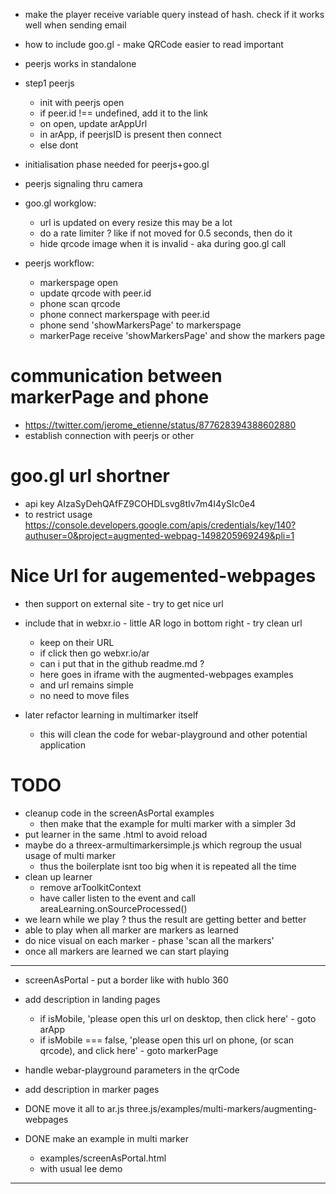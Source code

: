- make the player receive variable query instead of hash. check if it works well when sending email
- how to include goo.gl - make QRCode easier to read important
- peerjs works in standalone
- step1 peerjs
  - init with peerjs open
  - if peer.id !== undefined, add it to the link
  - on open, update arAppUrl
  - in arApp, if peerjsID is present then connect
  - else dont


- initialisation phase needed for peerjs+goo.gl
- peerjs signaling thru camera
- goo.gl workglow:
  - url is updated on every resize this may be a lot
  - do a rate limiter ? like if not moved for 0.5 seconds, then do it
  - hide qrcode image when it is invalid - aka during goo.gl call
- peerjs workflow: 
  - markerspage open
  - update qrcode with peer.id
  - phone scan qrcode
  - phone connect markerspage with peer.id
  - phone send 'showMarkersPage' to markerspage
  - markerPage receive 'showMarkersPage' and show the markers page

# communication between markerPage and phone
- https://twitter.com/jerome_etienne/status/877628394388602880
- establish connection with peerjs or other

# goo.gl url shortner
- api key AIzaSyDehQAfFZ9COHDLsvg8tIv7m4I4ySIc0e4
- to restrict usage 
https://console.developers.google.com/apis/credentials/key/140?authuser=0&project=augmented-webpag-1498205969249&pli=1

# Nice Url for augemented-webpages
- then support on external site - try to get nice url
- include that in webxr.io - little AR logo in bottom right - try clean url
  - keep on their URL
  - if click then go webxr.io/ar
  - can i put that in the github readme.md ?
  - here goes in iframe with the augmented-webpages examples
  - and url remains simple
  - no need to move files 

- later refactor learning in multimarker itself
  - this will clean the code for webar-playground and other potential application

# TODO 
- cleanup code in the screenAsPortal examples
  - then make that the example for multi marker with a simpler 3d
- put learner in the same .html to avoid reload
- maybe do a threex-armultimarkersimple.js which regroup the usual usage of multi marker
  - thus the boilerplate isnt too big when it is repeated all the time
- clean up learner
  - remove arToolkitContext
  - have caller listen to the event and call areaLearning.onSourceProcessed()
- we learn while we play ? thus the result are getting better and better
- able to play when all marker are markers as learned
- do nice visual on each marker - phase 'scan all the markers'
- once all markers are learned we can start playing



---------------------------------------------------

- screenAsPortal - put a border like with hublo 360

- add description in landing pages
  - if isMobile, 'please open this url on desktop, then click here' - goto arApp
  - if isMobile === false, 'please open this url on phone, (or scan qrcode), and click here' - goto markerPage
  
- handle webar-playground parameters in the qrCode
- add description in marker pages
- DONE move it all to ar.js three.js/examples/multi-markers/augmenting-webpages
- DONE make an example in multi marker
  - examples/screenAsPortal.html
  - with usual lee demo


---------------------------------------------------
